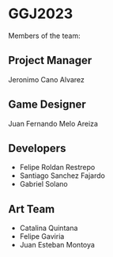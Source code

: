 # GGJ2023

Members of the team:

## Project Manager
Jeronimo Cano Alvarez

## Game Designer
Juan Fernando Melo Areiza

## Developers
- Felipe Roldan Restrepo
- Santiago Sanchez Fajardo
- Gabriel Solano

## Art Team
- Catalina Quintana
- Felipe Gaviria
- Juan Esteban Montoya
